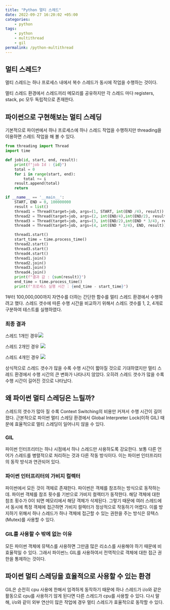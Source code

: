 ```yaml
---
title: "Python 멀티 스레드"
date: 2022-09-27 16:20:02 +05:00
categories:
    - python
tags:
    - python
    - multithread
    - gil
permalink: /python-multithread
---
```


## 멀티 스레드?

멀티 스레드는 하나 프로세스 내에서 복수 스레드가 동시에 작업을 수행하는 것이다. 

멀티 스레드 환경에서 스레드끼리 메모리를 공유하지만 각 스레드 마다 registers, stack, pc 모두 독립적으로 존재한다.  

## 파이썬으로 구현해보는 멀티 스레딩

기본적으로 파이썬에서 하나 프로세스에 하나 스레드 작업을 수행하지만 threading을 이용하면 스레드 작업을 해 볼 수 있다. 
```python
from threading import Thread 
import time

def job(id, start, end, result):
    print(f"job Id : {id}")
    total = 0
    for i in range(start, end):
        total += i
    result.append(total)
    return

if __name__ == '__main__':
    START, END = 0, 100000000
    result = list()
    thread1 = Thread(target=job, args=(1, START, int(END /4), result))
    thread2 = Thread(target=job, args=(2, int(END/4),int(END/2), result))
    thread3 = Thread(target=job, args=(3, int(END/2),int(END * 3/4), result))
    thread4 = Thread(target=job, args=(4, int(END * 3/4), END, result))

    thread1.start()
    start_time = time.process_time()
    thread2.start()
    thread3.start()
    thread4.start()
    thread1.join()
    thread2.join()
    thread3.join()
    thread4.join()
    print(f"결과 값 : {sum(result)}")
    end_time = time.process_time()
    print(f"프로세스 실행 시간 : {end_time - start_time}")
```

1부터 100,000,000까지 자연수를 더하는 간단한 함수를 멀티 스레드 환경에서 수행하려고 했다. 스레드 갯수에 따른 수행 시간을 비교하기 위해서 스레드 갯수를 1, 2, 4개로 구분하여 테스트를 실행하였다. 

### 최종 결과

스레드 1개인 경우![](https://velog.velcdn.com/images/inshining/post/170f8725-4646-4e7e-afcf-8dbc657ae8ab/image.png)


스레드 2개인 경우 
![](https://velog.velcdn.com/images/inshining/post/90d798ff-9317-495a-b0b5-cc004dfb0200/image.png)

스레드 4개인 경우
![](https://velog.velcdn.com/images/inshining/post/6e74af52-4403-44a1-b11b-9686cd784fe1/image.png)

 

상식적으로 스레드 갯수가 많을 수록 수행 시간이 짧아질 것으로 기대하였지만 멀티 스레드 환경에서 수행 시간의 큰 변화가 나타나지 않았다. 오히려 스레드 갯수가 많을 수록 수행 시간이 길어진 것으로 나타났다. 

## 왜 파이썬 멀티 스레딩은 느릴까?

스레드의 갯수가 많아 질 수록 Context Switching의 비용만 커져서 수행 시간이 길어졌다. 근본적으로 파이썬 멀티 스레딩 환경에서 Global Interpreter Lock(이하 GIL) 때문에 효율적으로 멀티 스레딩이 일어나지 않을 수 있다. 

### GIL

 파이썬 인터프리터는 하나 시점에서 하나 스레드만 사용하도록 강요한다. 보통 다른 언어가 스레드를 병렬적으로 처리하는 것과 다른 작동 방식이다. 이는 파이썬 인터프리터의 동작 방식과 연관되어 있다. 

### 파이썬 인터프리터의 가비지 컬렉터

 파이썬에서 모든 것이 객체로 존재한다. 파이썬은 객체를 참조하는 방식으로 동작하는데. 파이썬 객체를 참조 횟수를 기반으로 가비지 컬렉터가 동작한다. 해당 객체에 대한 참조 횟수가 0이 되면 메모리에서 해당 객체가 삭제된다. 그렇기 때문에 여러 스레드에서 동시에 특정 객체에 접근하면 가비지 컬렉터가 정상적으로 작동하기 어렵다. 이를 방지하기 위해서 하나 스레드가 하나 객체에 접근할 수 있는 권한을 주는 방식은 뮤텍스(Mutex)를 사용할 수 있다. 

### GIL를 사용할 수 밖에 없는 이유

 모든 파이썬 객체에 뮤텍스를 사용하면 그만큼 많은 리소스를 사용해야 하기 때문에 비효율적일 수 있다. 그래서 파이썬느 GIL를 사용하여서 전역적으로 객체에 대한 접근 권한을 통제하는 것이다. 

## 파이썬 멀티 스레딩을 효율적으로 사용할 수 있는 환경

 GIL은 순전히 cpu 사용에 한해서 엄격하게 동작하기 때문에 하나 스레드가 i/o와 같은 활동으로 cpu를 사용하기 않게 된다면 다른 스레드가 cpu를 사용할 수 있다. 다시 말해, i/o와 같이 외부 연산이 많은 작업에 경우 멀티 스레드가 효율적으로 동작할 수 있다.